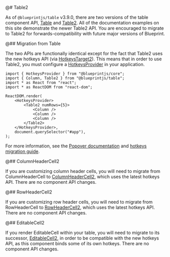 @# Table2

As of `@blueprintjs/table` v3.9.0, there are two versions of the table component API,
[Table](#table/api.table) and [Table2](#table/table2). All of the documentation examples
on this site demonstrate the newer Table2 API. You are encouraged to migrate to Table2
for forwards-compatibility with future major versions of Blueprint.

@## Migration from Table

The two APIs are functionally identical except for the fact that Table2 uses the new hotkeys API (via
[HotkeysTarget2](#core/components/hotkeys-target2)). This means that in order to use Table2, you must
configure a [HotkeysProvider](#core/context/hotkeys-provider) in your application.

```tsx
import { HotkeysProvider } from "@blueprintjs/core";
import { Column, Table2 } from "@blueprintjs/table";
import * as React from "react";
import * as ReactDOM from "react-dom";

ReactDOM.render(
    <HotkeysProvider>
        <Table2 numRows={5}>
            <Column />
            <Column />
            <Column />
        </Table2>
    </HotkeysProvider>,
    document.querySelector("#app"),
);
```

For more information, see the [Popover documentation](#core/components/popover) and
[hotkeys migration guide](https://github.com/palantir/blueprint/wiki/HotkeysTarget-&-useHotkeys-migration).

@## ColumnHeaderCell2

If you are customizing column header cells, you will need to migrate from ColumnHeaderCell to
[ColumnHeaderCell2](#table/api.columnheadercell2), which uses the latest hotkeys API.
There are no component API changes.

@## RowHeaderCell2

If you are customizing row header cells, you will need to migrate from RowHeaderCell to
[RowHeaderCell2](#table/api.rowheadercell2), which uses the latest hotkeys API.
There are no component API changes.

@## EditableCell2

If you render EditableCell within your table, you will need to migrate to its successor,
[EditableCell2](#table/api.editablecell2), in order to be compatible with the new hotkeys API, as this
component binds some of its own hotkeys. There are no component API changes.
